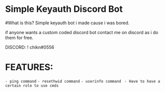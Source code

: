 # Simple Keyauth Discord Bot

#What is this?
Simple keyauth bot i made cause i was bored.

if anyone wants a custom coded discord bot contact me on discord as i do them for free.

DISCORD: ! chikn#0556

# FEATURES:
`- ping command` `- resethwid command` `- userinfo command` ` - Have to have a certain role to use cmds`

